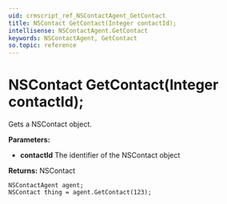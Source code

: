 ```yaml
---
uid: crmscript_ref_NSContactAgent_GetContact
title: NSContact GetContact(Integer contactId);
intellisense: NSContactAgent.GetContact
keywords: NSContactAgent, GetContact
so.topic: reference
---
```


# NSContact GetContact(Integer contactId);

Gets a NSContact object.

**Parameters:**
 - **contactId** The identifier of the NSContact object

**Returns:** NSContact

```crmscript
NSContactAgent agent;
NSContact thing = agent.GetContact(123);
```

